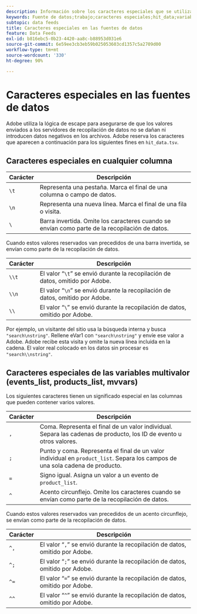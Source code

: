 ```yaml
---
description: Información sobre los caracteres especiales que se utilizan en la fuente de datos.
keywords: Fuente de datos;trabajo;caracteres especiales;hit_data;variables multivalor;events_list;products_list;mvvars
subtopic: data feeds
title: Caracteres especiales en las fuentes de datos
feature: Data Feeds
exl-id: b816ebc5-0b23-4420-aa8c-b88953d031e6
source-git-commit: 6e59ee3cb3eb59b025053603cd1357c5a2709d00
workflow-type: tm+mt
source-wordcount: '330'
ht-degree: 90%

---
```


# Caracteres especiales en las fuentes de datos

Adobe utiliza la lógica de escape para asegurarse de que los valores enviados a los servidores de recopilación de datos no se dañan ni introducen datos negativos en los archivos. Adobe reserva los caracteres que aparecen a continuación para los siguientes fines en `hit_data.tsv`.

## Caracteres especiales en cualquier columna

| Carácter | Descripción |
|--- |--- |
| `\t` | Representa una pestaña. Marca el final de una columna o campo de datos. |
| `\n` | Representa una nueva línea. Marca el final de una fila o visita. |
| `\` | Barra invertida. Omite los caracteres cuando se envían como parte de la recopilación de datos. |

Cuando estos valores reservados van precedidos de una barra invertida, se envían como parte de la recopilación de datos.

| Carácter | Descripción |
|--- |--- |
| `\\t` | El valor “`\t`” se envió durante la recopilación de datos, omitido por Adobe. |
| `\\n` | El valor “`\n`” se envió durante la recopilación de datos, omitido por Adobe. |
| `\\` | El valor “`\`” se envió durante la recopilación de datos, omitido por Adobe. |

Por ejemplo, un visitante del sitio usa la búsqueda interna y busca `"search\nstring"`. Rellene eVar1 con `"search\nstring"` y envíe ese valor a Adobe. Adobe recibe esta visita y omite la nueva línea incluida en la cadena. El valor real colocado en los datos sin procesar es `"search\\nstring"`.

## Caracteres especiales de las variables multivalor (events_list, products_list, mvvars)

Los siguientes caracteres tienen un significado especial en las columnas que pueden contener varios valores.

| Carácter | Descripción |
|--- |--- |
| `,` | Coma. Representa el final de un valor individual. Separa las cadenas de producto, los ID de evento u otros valores. |
| `;` | Punto y coma. Representa el final de un valor individual en `product_list`. Separa los campos de una sola cadena de producto. |
| `=` | Signo igual. Asigna un valor a un evento de `product_list`. |
| `^` | Acento circunflejo. Omite los caracteres cuando se envían como parte de la recopilación de datos. |

Cuando estos valores reservados van precedidos de un acento circunflejo, se envían como parte de la recopilación de datos.

| Carácter | Descripción |
|--- |--- |
| `^,` | El valor “`,`” se envió durante la recopilación de datos, omitido por Adobe. |
| `^;` | El valor “`;`” se envió durante la recopilación de datos, omitido por Adobe. |
| `^=` | El valor “`=`” se envió durante la recopilación de datos, omitido por Adobe. |
| `^^` | El valor “`^`” se envió durante la recopilación de datos, omitido por Adobe. |
